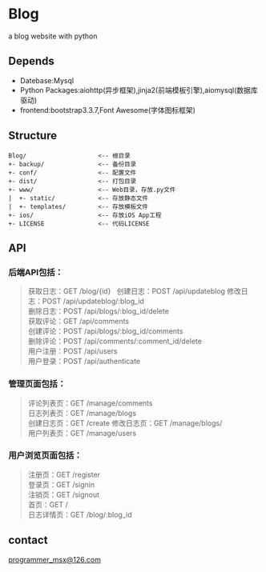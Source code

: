 # Blog #
  a blog website with python
   
## Depends ##   
  * Datebase:Mysql  
  * Python Packages:aiohttp(异步框架),jinja2(前端模板引擎),aiomysql(数据库驱动)  
  * frontend:bootstrap3.3.7,Font Awesome(字体图标框架)
 
## Structure ##  
  
    Blog/                    <-- 根目录
    +- backup/               <-- 备份目录
    +- conf/                 <-- 配置文件
    +- dist/                 <-- 打包目录
    +- www/                  <-- Web目录，存放.py文件
    |  +- static/            <-- 存放静态文件
    |  +- templates/         <-- 存放模板文件
    +- ios/                  <-- 存放iOS App工程
    +- LICENSE               <-- 代码LICENSE

## API ##
### 后端API包括：
> 获取日志：GET /blog/{id}  
> 创建日志：POST /api/updateblog 
> 修改日志：POST /api/updateblog/:blog_id  
> 删除日志：POST /api/blogs/:blog_id/delete  
> 获取评论：GET /api/comments  
> 创建评论：POST /api/blogs/:blog_id/comments  
> 删除评论：POST /api/comments/:comment_id/delete  
> 用户注册：POST /api/users  
> 用户登录：POST /api/authenticate 
### 管理页面包括：
> 评论列表页：GET /manage/comments  
> 日志列表页：GET /manage/blogs  
> 创建日志页：GET /create 
> 修改日志页：GET /manage/blogs/  
> 用户列表页：GET /manage/users  
### 用户浏览页面包括：
> 注册页：GET /register   
> 登录页：GET /signin   
> 注销页：GET /signout   
> 首页：GET /   
> 日志详情页：GET /blog/:blog_id      

## contact ##  
  programmer_msx@126.com
